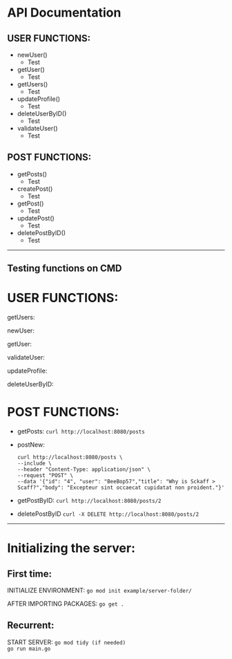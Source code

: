 # API Documentation
## USER FUNCTIONS:
* newUser()
    - Test
* getUser()
    - Test
* getUsers()
    - Test
* updateProfile()
    - Test
* deleteUserByID()
    - Test
* validateUser()
    - Test

## POST FUNCTIONS:
* getPosts()
    - Test
* createPost()
    - Test
* getPost()
    - Test
* updatePost()
    - Test
* deletePostByID()
    - Test

---

## Testing functions on CMD
# USER FUNCTIONS:
getUsers:

newUser:

getUser:

validateUser:

updateProfile:

deleteUserByID:


# POST FUNCTIONS:
- getPosts:
    `curl http://localhost:8080/posts`

- postNew:
    ```
    curl http://localhost:8080/posts \
    --include \
    --header "Content-Type: application/json" \
    --request "POST" \
    --data '{"id": "4", "user": "BeeBop57","title": "Why is Sckaff > Scaff?","body": "Excepteur sint occaecat cupidatat non proident."}'
    ```

- getPostByID:
    `curl http://localhost:8080/posts/2`

- deletePostByID
    `curl -X DELETE http://localhost:8080/posts/2`

---

# Initializing the server:
## First time:
INITIALIZE ENVIRONMENT:
    `go mod init example/server-folder/`

AFTER IMPORTING PACKAGES:
    `go get .`

## Recurrent:
START SERVER:
    `go mod tidy (if needed)` \
    `go run main.go`